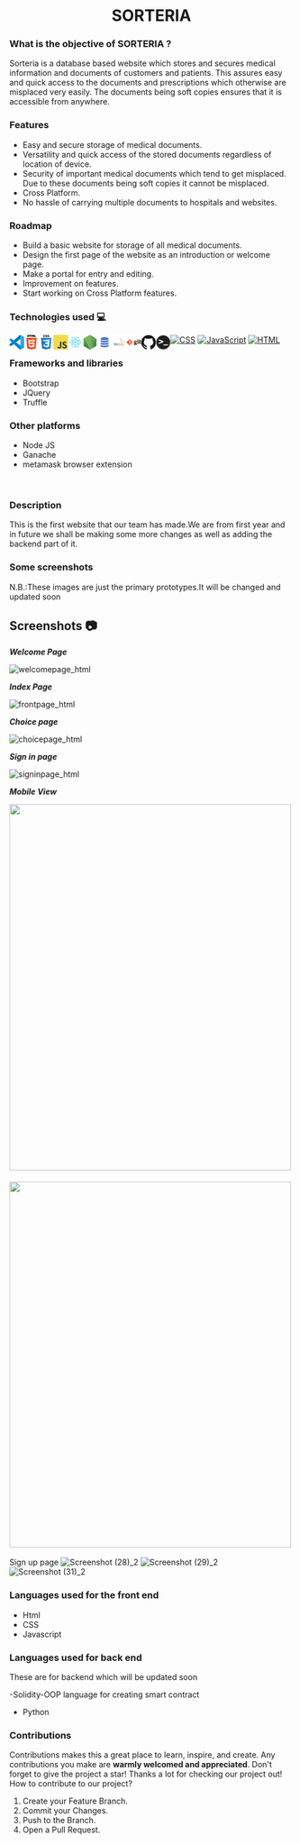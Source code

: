 #   <h1 align="center">SORTERIA</h1>

### What is the objective of SORTERIA ? 
Sorteria is a database based website which stores and secures medical information and documents of customers and patients. 
This assures easy and quick access to the documents and prescriptions which otherwise are misplaced very easily.
The documents being soft copies ensures that it is accessible from anywhere.
<br/>

### Features

- Easy and secure storage of medical documents.
- Versatility and quick access of the stored documents regardless of location of device.
- Security of important medical documents which tend to get misplaced. Due to these documents being soft copies it cannot be misplaced.
- Cross Platform.
- No hassle of carrying multiple documents to hospitals and websites.

### Roadmap

- Build a basic website for storage of all medical documents.
- Design the first page of the website as an introduction or welcome page.
- Make a portal for entry and editing.
- Improvement on features.
-  Start working on Cross Platform features.

### Technologies used 💻
<a href="https://github.com/search?q=user%3ADenverCoder1+is%3Arepo+language%3Acss"><img alt="CSS" src="https://img.shields.io/badge/CSS%20-%231572B6.svg?logo=css3&logoColor=white"></a>
 <a href="https://github.com/search?q=user%3ADenverCoder1+is%3Arepo+language%3Ajavascript"><img alt="JavaScript" src="https://img.shields.io/badge/JavaScript%20-%23F7DF1E.svg?logo=javascript&logoColor=red"></a>
 <a href="https://github.com/search?q=user%3ADenverCoder1+is%3Arepo+language%3Ahtml"><img alt="HTML" src="https://img.shields.io/badge/HTML%20-%23E34F26.svg?logo=html5&logoColor=white"></a>
 <img align="left" alt="Visual Studio Code" width="26px" src="https://raw.githubusercontent.com/github/explore/80688e429a7d4ef2fca1e82350fe8e3517d3494d/topics/visual-studio-code/visual-studio-code.png" />
<img align="left" alt="HTML5" width="26px" src="https://raw.githubusercontent.com/github/explore/80688e429a7d4ef2fca1e82350fe8e3517d3494d/topics/html/html.png" />
<img align="left" alt="CSS3" width="26px" src="https://raw.githubusercontent.com/github/explore/80688e429a7d4ef2fca1e82350fe8e3517d3494d/topics/css/css.png" />
<img align="left" alt="JavaScript" width="26px" src="https://raw.githubusercontent.com/github/explore/80688e429a7d4ef2fca1e82350fe8e3517d3494d/topics/javascript/javascript.png" />
<img align="left" alt="React" width="26px" src="https://raw.githubusercontent.com/github/explore/80688e429a7d4ef2fca1e82350fe8e3517d3494d/topics/react/react.png" />
<img align="left" alt="Node.js" width="26px" src="https://raw.githubusercontent.com/github/explore/80688e429a7d4ef2fca1e82350fe8e3517d3494d/topics/nodejs/nodejs.png" />
<img align="left" alt="SQL" width="26px" src="https://raw.githubusercontent.com/github/explore/80688e429a7d4ef2fca1e82350fe8e3517d3494d/topics/sql/sql.png" />
<img align="left" alt="MySQL" width="26px" src="https://raw.githubusercontent.com/github/explore/80688e429a7d4ef2fca1e82350fe8e3517d3494d/topics/mysql/mysql.png" />
<img align="left" alt="Git" width="26px" src="https://raw.githubusercontent.com/github/explore/80688e429a7d4ef2fca1e82350fe8e3517d3494d/topics/git/git.png" />
<img align="left" alt="GitHub" width="26px" src="https://raw.githubusercontent.com/github/explore/78df643247d429f6cc873026c0622819ad797942/topics/github/github.png" />
<img align="left" alt="Terminal" width="26px" src="https://raw.githubusercontent.com/github/explore/80688e429a7d4ef2fca1e82350fe8e3517d3494d/topics/terminal/terminal.png" />





### Frameworks and libraries

- Bootstrap
- JQuery
- Truffle
### Other platforms 
- Node JS
- Ganache
- metamask browser extension
 <br/>

### Description
This is the first website that our team has made.We are from first year and in future we shall be making some more changes as well as adding the backend part of it.

### Some screenshots 
N.B.:These images are just the primary prototypes.It will be changed and updated soon


## Screenshots 📷

_**Welcome Page**_

![welcomepage_html](https://user-images.githubusercontent.com/94730769/152667955-c5a88f8b-89c7-4d31-b59b-5de41285e3a8.png)

_**Index Page**_

![frontpage_html](https://user-images.githubusercontent.com/94730769/152671951-bfdaf47a-e2fc-4917-ae85-db17e4ebb5a1.png)

**_Choice page_**

![choicepage_html](https://user-images.githubusercontent.com/94730769/152668156-9fd1e245-d95a-4388-bc0a-5c299c7697b5.jpeg)

**_Sign in page_**

![signinpage_html](https://user-images.githubusercontent.com/94730769/152667985-32e017d6-7ed8-47c7-9234-49b7542a9f12.PNG)

_**Mobile View**_
<p align="justified"><img src="https://user-images.githubusercontent.com/94730769/152671973-e619b63c-35b7-440b-8d25-43fcd40e78d6.PNG" height="650" width="500">&nbsp;&nbsp;<img src="https://user-images.githubusercontent.com/94730769/152672396-1118dfd6-26d0-4e84-b286-3308adc4396b.PNG" width="500" height="650"></p>



Sign up page
![Screenshot (28)_2](https://user-images.githubusercontent.com/96746497/149139901-681a1ea3-dcba-4c05-9fdc-56b032ea78ad.png)
![Screenshot (29)_2](https://user-images.githubusercontent.com/96746497/149139966-c1e011d0-3025-465d-85ca-3a57b52c7e30.png)
![Screenshot (31)_2](https://user-images.githubusercontent.com/96746497/149140040-d4f06ba5-604f-4b46-a67d-6819f53a44e6.png)



### Languages used for the front end

- Html
- CSS
- Javascript
### Languages used for back end
These are for backend which will be updated soon

-Solidity-OOP language for creating smart contract
- Python

### Contributions 


Contributions makes this a great place to learn, inspire, and create. Any contributions you make are **warmly welcomed and appreciated**.
Don't forget to give the project a star! Thanks a lot for checking our project out!
How to contribute to our project?
1. Create your Feature Branch.
2. Commit your Changes.
3. Push to the Branch.
4. Open a Pull Request.
